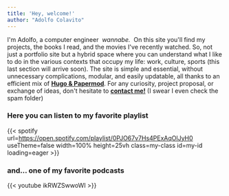 ```yaml
---
title: 'Hey, welcome!'
author: "Adolfo Colavito"
---
```


I'm Adolfo, a computer engineer <a href="/exams/" style="text-decoration: none; background-color: var(--code-bg); color: var(--primary); padding: 2px 4px; border-radius: 3px;"><em>wannabe.</em></a>
On this site you'll find my projects, the books I read, and the movies I've recently watched.
So, not just a portfolio site but a hybrid space where you can understand what I like to do in the various contexts that occupy my life: work, culture, sports (this last section will arrive soon).
The site is simple and essential, without unnecessary complications, modular, and easily updatable, all thanks to an efficient mix of <a href="/projects/aboutsite" style="color: var(--primary); font-weight: bold;">Hugo & Papermod</a>.
For any curiosity, project proposal, or exchange of ideas, don't hesitate to <a href="/en/contacts" style="color: var(--primary); font-weight: bold;">contact me!</a> (I swear I even check the spam folder)

### Here you can listen to my favorite playlist
{{< spotify url=https://open.spotify.com/playlist/0PJO67v7Hs4PExAqOlJyH0
 useTheme=false
 width=100%
 height=25vh
 class=my-class
 id=my-id
 loading=eager >}}

### and... one of my favorite podcasts
{{< youtube ikRWZSwwoWI >}}